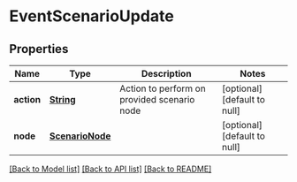 # EventScenarioUpdate
## Properties

Name | Type | Description | Notes
------------ | ------------- | ------------- | -------------
**action** | [**String**](string.md) | Action to perform on provided scenario node | [optional] [default to null]
**node** | [**ScenarioNode**](ScenarioNode.md) |  | [optional] [default to null]

[[Back to Model list]](../README.md#documentation-for-models) [[Back to API list]](../README.md#documentation-for-api-endpoints) [[Back to README]](../README.md)

